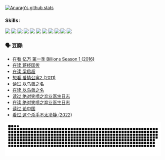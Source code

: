 
[![Anurag's github stats](https://github-readme-stats.vercel.app/api?username=w940853815)](https://github.com/anuraghazra/github-readme-stats)

### Skills:

<code><img height="32" src="https://cdn.jsdelivr.net/npm/simple-icons@v5/icons/python.svg"></code>
<code><img height="32" src="https://cdn.jsdelivr.net/npm/simple-icons@v5/icons/javascript.svg"></code>
<code><img height="32" src="https://cdn.jsdelivr.net/npm/simple-icons@v5/icons/django.svg"></code>
<code><img height="32" src="https://cdn.jsdelivr.net/npm/simple-icons@v5/icons/flask.svg"></code>
<code><img height="32" src="https://cdn.jsdelivr.net/npm/simple-icons@v5/icons/vuetify.svg"></code>
<code><img height="32" src="https://cdn.jsdelivr.net/npm/simple-icons@v5/icons/git.svg"></code>
<code><img height="32" src="https://cdn.jsdelivr.net/npm/simple-icons@v5/icons/docker.svg"></code>
<code><img height="32" src="https://cdn.jsdelivr.net/npm/simple-icons@v5/icons/postgresql.svg"></code>
<code><img height="32" src="https://cdn.jsdelivr.net/npm/simple-icons@v5/icons/elasticsearch.svg"></code>
<code><img height="32" src="https://cdn.jsdelivr.net/npm/simple-icons@v5/icons/macos.svg"></code>
<code><img height="32" src="https://cdn.jsdelivr.net/npm/simple-icons@v5/icons/linux.svg"></code>

### 🗣 豆瓣:

<!-- DOUBAN-ACTIVITIES:START -->
- [在看 亿万 第一季 Billions Season 1‎ (2016)](https://www.douban.com/people/136069238/status/3878098700/?_i=53387521)
- [在读 蒋经国传](https://www.douban.com/people/136069238/status/3877458956/?_i=53387521)
- [在读 梁启超](https://www.douban.com/people/136069238/status/3876806133/?_i=53387521)
- [想看 爱情公寓2‎ (2011)](https://www.douban.com/people/136069238/status/3876682115/?_i=53387521)
- [读过 以鸟兽之名](https://www.douban.com/people/136069238/status/3876369302/?_i=53387521)
- [在读 以鸟兽之名](https://www.douban.com/people/136069238/status/3869094471/?_i=53387521)
- [读过 绝对笑喷之弃业医生日志](https://www.douban.com/people/136069238/status/3869093225/?_i=53387521)
- [在读 绝对笑喷之弃业医生日志](https://www.douban.com/people/136069238/status/3862106751/?_i=53387521)
- [读过 论中国](https://www.douban.com/people/136069238/status/3862105795/?_i=53387521)
- [看过 这个杀手不太冷静‎ (2022)](https://www.douban.com/people/136069238/status/3856458693/?_i=53387521)
<!-- DOUBAN-ACTIVITIES:END -->


![Snake animation](https://raw.githubusercontent.com/w940853815/w940853815/output/github-contribution-grid-snake.svg)

<!--
**w940853815/w940853815** is a ✨ _special_ ✨ repository because its `README.md` (this file) appears on your GitHub profile.

Here are some ideas to get you started:

- 🔭 I’m currently working on ...
- 🌱 I’m currently learning ...
- 👯 I’m looking to collaborate on ...
- 🤔 I’m looking for help with ...
- 💬 Ask me about ...
- 📫 How to reach me: ...
- 😄 Pronouns: ...
- ⚡ Fun fact: ...
-->
